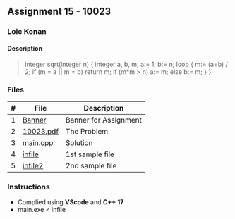## Assignment 15 - 10023

### Loic Konan

#### Description

> integer sqrt(integer n) 
> {
>   integer a, b, m;
>   a:= 1;
>   b:= n;
>   loop 
>   {
>       m:= (a+b) / 2;
>       if (m = a || m = b) return m;
>       if (m*m > n) a:= m;
>       else b:= m;
>   }
> }
### Files

|   #   | File                 | Description           |
| :---: | -------------------- | --------------------- |
|   1   | [Banner](Banner)     | Banner for Assignment |
|   2   | [10023.pdf](.pdf)    | The Problem           |
|   3   | [main.cpp](main.cpp) | Solution              |
|   4   | [infile](infile)     | 1st sample file       |
|   5   | [infile2](infile2)   | 2nd sample file       |

### Instructions

- Complied using **VScode** and **C++ 17**
- main.exe < infile
